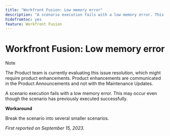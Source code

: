 ```yaml
---
title: "Workfront Fusion: Low memory error"
description: "A scenario execution fails with a low memory error. This may occur even though the scenario has previously executed successfully."
hidefromtoc: yes
feature: Workfront Fusion
---
```


# Workfront Fusion: Low memory error

>[!NOTE]
>
>The Product team is currently evaluating this issue resolution, which might require product enhancements. Product enhancements are communicated in the Product Announcements and not with the Maintenance Updates.

A scenario execution fails with a low memory error. This may occur even though the scenario has previously executed successfully.

**Workaround**

Break the scenario into several smaller scenarios.

_First reported on September 15, 2023._
